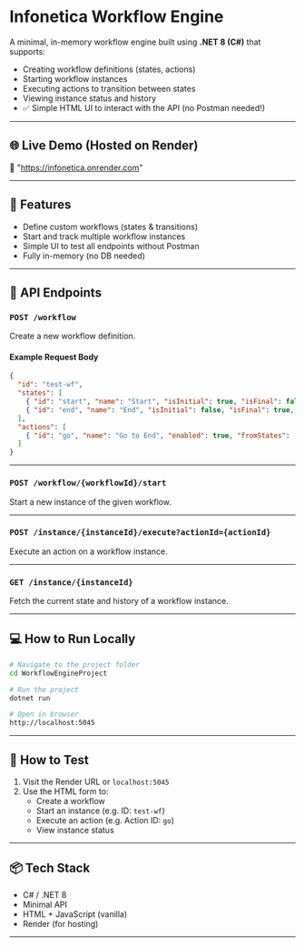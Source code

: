 # Infonetica Workflow Engine

A minimal, in-memory workflow engine built using **.NET 8 (C#)** that supports:
- Creating workflow definitions (states, actions)
- Starting workflow instances
- Executing actions to transition between states
- Viewing instance status and history
- ✅ Simple HTML UI to interact with the API (no Postman needed!)

---

## 🌐 Live Demo (Hosted on Render)

🔗 "https://infonetica.onrender.com"

---
## 🚀 Features

- Define custom workflows (states & transitions)
- Start and track multiple workflow instances
- Simple UI to test all endpoints without Postman
- Fully in-memory (no DB needed)

---

## 🔧 API Endpoints

### `POST /workflow`
Create a new workflow definition.

#### Example Request Body
```json
{
  "id": "test-wf",
  "states": [
    { "id": "start", "name": "Start", "isInitial": true, "isFinal": false, "enabled": true },
    { "id": "end", "name": "End", "isInitial": false, "isFinal": true, "enabled": true }
  ],
  "actions": [
    { "id": "go", "name": "Go to End", "enabled": true, "fromStates": ["start"], "toState": "end" }
  ]
}
```

---

### `POST /workflow/{workflowId}/start`
Start a new instance of the given workflow.

---

### `POST /instance/{instanceId}/execute?actionId={actionId}`
Execute an action on a workflow instance.

---

### `GET /instance/{instanceId}`
Fetch the current state and history of a workflow instance.

---

## 💻 How to Run Locally

```bash
# Navigate to the project folder
cd WorkflowEngineProject

# Run the project
dotnet run

# Open in browser
http://localhost:5045
```

---

## 🧪 How to Test

1. Visit the Render URL or `localhost:5045`
2. Use the HTML form to:
   - Create a workflow
   - Start an instance (e.g. ID: `test-wf`)
   - Execute an action (e.g. Action ID: `go`)
   - View instance status

---

## 📦 Tech Stack
- C# / .NET 8
- Minimal API
- HTML + JavaScript (vanilla)
- Render (for hosting)

---
